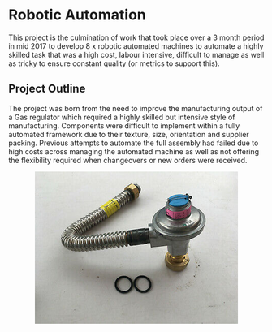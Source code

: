 # Robotic Automation 
This project is the culmination of work that took place over a 3 month period in mid 2017 to develop 8 x robotic automated machines to automate a highly skilled task that was a high cost, labour intensive, difficult to manage as well as tricky to ensure constant quality (or metrics to support this). 


## Project Outline
The project was born from the need to improve the manufacturing output of a Gas regulator which required a highly skilled but intensive style of manufacturing. Components were difficult to implement within a fully automated framework due to their texture, size, orientation and supplier packing. Previous attempts to automate the full assembly had failed due to high costs across managing the automated machine as well as not offering the flexibility required when changeovers or new orders were received. 

<p align="center"><img src="assets/regulator-image.jpg"></p>

